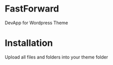 FastForward
===========

DevApp for Wordpress Theme

Installation
===========

Upload all files and folders into your theme folder
